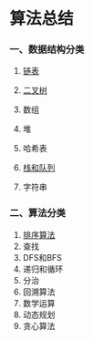 # 算法总结

### 一、数据结构分类

1. [链表](https://github.com/KeyNGAdnil/accumulate/tree/master/算法库/链表.md)

2. [二叉树](https://github.com/KeyNGAdnil/accumulate/tree/master/算法库/二叉树.md)

3. 数组

4. 堆

5. 哈希表

6. [栈和队列](https://github.com/KeyNGAdnil/accumulate/tree/master/算法库/栈和队列.md)

7. 字符串

### 二、算法分类

1. [排序算法](https://github.com/KeyNGAdnil/accumulate/blob/master/算法库/排序算法.md)
2. 查找
3. DFS和BFS
4. 递归和循环
5. 分治
6. 回溯算法
7. 数学运算
8. 动态规划
9. 贪心算法